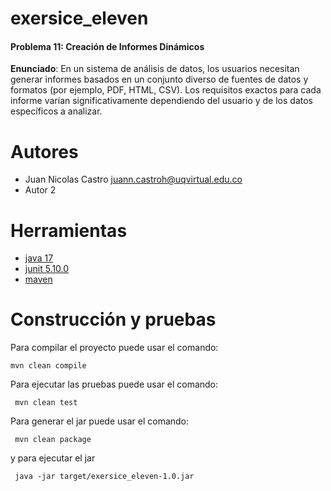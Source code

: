 # exersice_eleven

#### Problema 11: Creación de Informes Dinámicos
**Enunciado**: En un sistema de análisis de datos, los usuarios necesitan generar informes basados en un conjunto diverso de fuentes de datos y formatos (por ejemplo, PDF, HTML, CSV). Los requisitos exactos para cada informe varían significativamente dependiendo del usuario y de los datos específicos a analizar.

# Autores

- Juan Nicolas Castro juann.castroh@uqvirtual.edu.co
- Autor 2

# Herramientas

- [java 17](https://adoptium.net/es)
- [junit 5.10.0](https://mvnrepository.com/artifact/org.junit.jupiter/junit-jupiter-api/5.10.0)
- [maven](https://maven.apache.org)


# Construcción y pruebas

Para compilar el proyecto puede usar el comando:

```shell
mvn clean compile
```

Para ejecutar las pruebas puede usar el comando: 

```shell
 mvn clean test
```

Para generar el jar puede usar el comando: 

```shell
 mvn clean package
```

y para ejecutar el jar

```shell
 java -jar target/exersice_eleven-1.0.jar
```

